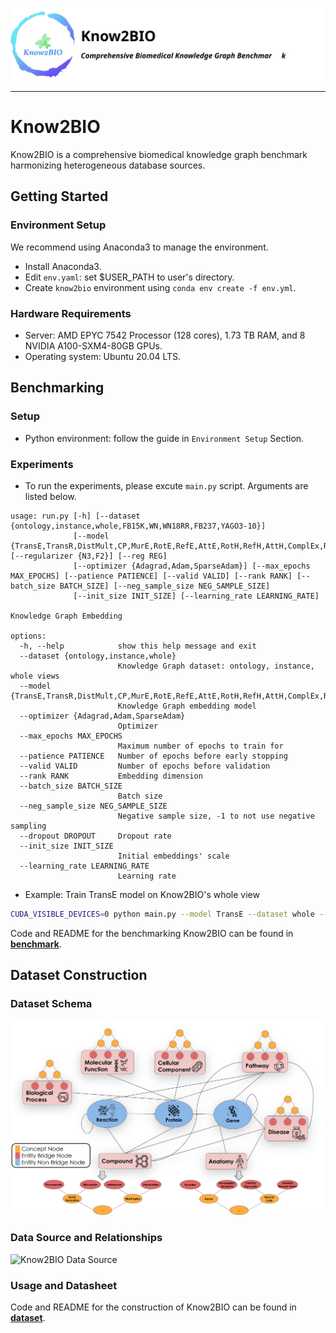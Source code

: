 <p align="center">
  <img src="./assets/logo.svg">
</p>

------------------------------------------------

# Know2BIO

Know2BIO is a comprehensive biomedical knowledge graph benchmark harmonizing heterogeneous database sources.

## Getting Started
### Environment Setup
We recommend using Anaconda3 to manage the environment.
- Install Anaconda3.
- Edit `env.yaml`: set $USER_PATH to user's directory.
- Create `know2bio` environment using `conda env create -f env.yml`.

### Hardware Requirements
- Server: AMD EPYC 7542 Processor (128 cores), 1.73 TB RAM, and 8 NVIDIA A100-SXM4-80GB GPUs.
- Operating system: Ubuntu 20.04 LTS.


## Benchmarking
### Setup
- Python environment: follow the guide in `Environment Setup` Section.

### Experiments
- To run the experiments, please excute `main.py` script. Arguments are listed below.
```
usage: run.py [-h] [--dataset {ontology,instance,whole,FB15K,WN,WN18RR,FB237,YAGO3-10}]
              [--model {TransE,TransR,DistMult,CP,MurE,RotE,RefE,AttE,RotH,RefH,AttH,ComplEx,RotatE}] [--regularizer {N3,F2}] [--reg REG]
              [--optimizer {Adagrad,Adam,SparseAdam}] [--max_epochs MAX_EPOCHS] [--patience PATIENCE] [--valid VALID] [--rank RANK] [--batch_size BATCH_SIZE] [--neg_sample_size NEG_SAMPLE_SIZE]
              [--init_size INIT_SIZE] [--learning_rate LEARNING_RATE]

Knowledge Graph Embedding

options:
  -h, --help            show this help message and exit
  --dataset {ontology,instance,whole}
                        Knowledge Graph dataset: ontology, instance, whole views
  --model {TransE,TransR,DistMult,CP,MurE,RotE,RefE,AttE,RotH,RefH,AttH,ComplEx,RotatE}
                        Knowledge Graph embedding model
  --optimizer {Adagrad,Adam,SparseAdam}
                        Optimizer
  --max_epochs MAX_EPOCHS
                        Maximum number of epochs to train for
  --patience PATIENCE   Number of epochs before early stopping
  --valid VALID         Number of epochs before validation
  --rank RANK           Embedding dimension
  --batch_size BATCH_SIZE
                        Batch size
  --neg_sample_size NEG_SAMPLE_SIZE
                        Negative sample size, -1 to not use negative sampling
  --dropout DROPOUT     Dropout rate
  --init_size INIT_SIZE
                        Initial embeddings' scale
  --learning_rate LEARNING_RATE
                        Learning rate
```

- Example: Train TransE model on Know2BIO's whole view
```bash
CUDA_VISIBLE_DEVICES=0 python main.py --model TransE --dataset whole --valid 10 --patience 5 --rank 512 --neg_sample_size 150 --optimizer Adam --learning_rate 0.001
```

Code and README for the benchmarking Know2BIO can be found in [**benchmark**](./benchmark).

## Dataset Construction
### Dataset Schema
![Know2BIO Schema](./assets/Know2BIO_Schema.png)

### Data Source and Relationships
![Know2BIO Data Source](./assets/Know2BIO_Data_Source.jpg)

### Usage and Datasheet
Code and README for the construction of Know2BIO can be found in [**dataset**](./dataset).
